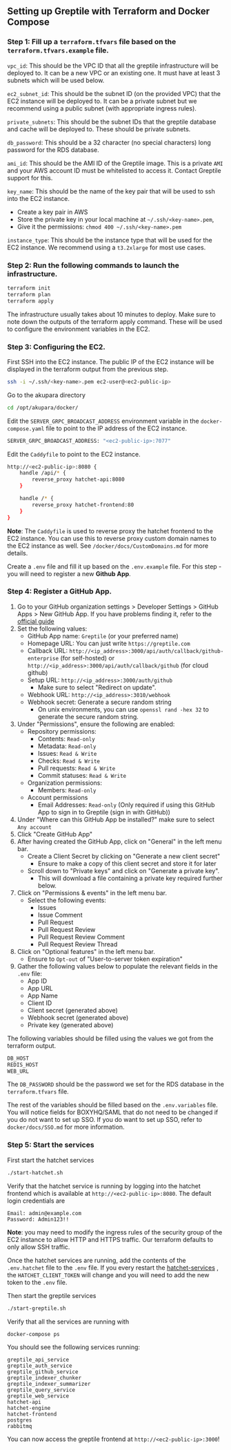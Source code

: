 ## Setting up Greptile with Terraform and Docker Compose

### Step 1: Fill up a `terraform.tfvars` file based on the `terraform.tfvars.example` file.

`vpc_id`: This should be the VPC ID that all the greptile infrastructure will be deployed to. It can be a new VPC or an existing one. It must have at least 3 subnets which will be used below.

`ec2_subnet_id`: This should be the subnet ID (on the provided VPC) that the EC2 instance will be deployed to. It can be a private subnet but we recommend using a public subnet (with appropriate ingress rules).

`private_subnets`: This should be the subnet IDs that the greptile database and cache will be deployed to. These should be private subnets.

`db_password`: This should be a 32 character (no special characters) long password for the RDS database.

`ami_id`: This should be the AMI ID of the Greptile image. This is a private `AMI` and your AWS account ID must be whitelisted to access it. Contact Greptile support for this. 

`key_name`: This should be the name of the key pair that will be used to ssh into the EC2 instance.

- Create a key pair in AWS 
- Store the private key in your local machine at `~/.ssh/<key-name>.pem`,
- Give it the permissions: `chmod 400 ~/.ssh/<key-name>.pem`

`instance_type`: This should be the instance type that will be used for the EC2 instance. We recommend using a `t3.2xlarge` for most use cases.


### Step 2: Run the following commands to launch the infrastructure.
```bash
terraform init
terraform plan
terraform apply
```
The infrastructure usually takes about 10 minutes to deploy.
Make sure to note down the outputs of the terraform apply command. These will be used to configure the environment variables in the EC2.


### Step 3: Configuring the EC2.
First SSH into the EC2 instance. The public IP of the EC2 instance will be displayed in the terraform output from the previous step. 
```bash
ssh -i ~/.ssh/<key-name>.pem ec2-user@<ec2-public-ip>
```

Go to the akupara directory 
```bash
cd /opt/akupara/docker/
```

Edit the `SERVER_GRPC_BROADCAST_ADDRESS` environment variable in the `docker-compose.yaml` file to point to the IP address of the EC2 instance. 
```bash
SERVER_GRPC_BROADCAST_ADDRESS: "<ec2-public-ip>:7077"
```

Edit the `Caddyfile` to point to the EC2 instance.
```bash
http://<ec2-public-ip>:8080 {
    handle /api/* {
		reverse_proxy hatchet-api:8080
	}

	handle /* {
		reverse_proxy hatchet-frontend:80
	}
}
```

**Note**: The `Caddyfile` is used to reverse proxy the hatchet frontend to the EC2 instance. You can use this to reverse proxy custom domain names to the EC2 instance as well. See `/docker/docs/CustomDomains.md` for more details. 

Create a `.env` file and fill it up based on the `.env.example` file. For this step - you will need to register a new **Github App**.

### Step 4: Register a GitHub App.
1. Go to your GitHub organization settings > Developer Settings > GitHub Apps > New GitHub App. If you have problems finding it, refer to the [official guide](https://docs.github.com/en/apps/creating-github-apps/registering-a-github-app/registering-a-github-app#registering-a-github-app)
2. Set the following values:
    - GitHub App name: `Greptile` (or your preferred name)
    - Homepage URL: You can just write `https://greptile.com`
    - Callback URL: `http://<ip_address>:3000/api/auth/callback/github-enterprise` (for self-hosted) or `http://<ip_address>:3000/api/auth/callback/github` (for cloud github)
    - Setup URL: `http://<ip_address>:3000/auth/github`
      - Make sure to select "Redirect on update".
    - Webhook URL: `http://<ip_address>:3010/webhook`
    - Webhook secret: Generate a secure random string
      - On unix environments, you can use `openssl rand -hex 32` to generate the secure random string.
3. Under "Permissions", ensure the following are enabled:
    - Repository permissions:
      - Contents: `Read-only`
      - Metadata: `Read-only`
      - Issues: `Read & Write`
      - Checks: `Read & Write`
      - Pull requests: `Read & Write`
      - Commit statuses: `Read & Write`
    - Organization permissions:  
      - Members: `Read-only`
    - Account permissions
      - Email Addresses: `Read-only` (Only required if using this GitHub App to sign in to Greptile (sign in with GitHub))
4. Under "Where can this GitHub App be installed?" make sure to select `Any account`
5. Click "Create GitHub App"
6. After having created the GitHub App, click on "General" in the left menu bar.
    - Create a Client Secret by clicking on "Generate a new client secret"
      - Ensure to make a copy of this client secret and store it for later
    - Scroll down to "Private keys" and click on "Generate a private key".
      - This will download a file containing a private key required further below.
7. Click on "Permissions & events" in the left menu bar.
    - Select the following events:
      - Issues
      - Issue Comment
      - Pull Request
      - Pull Request Review
      - Pull Request Review Comment
      - Pull Request Review Thread
8. Click on "Optional features" in the left menu bar.
    - Ensure to `Opt-out` of "User-to-server token expiration"
9. Gather the following values below to populate the relevant fields in the `.env` file:
    - App ID
    - App URL 
    - App Name 
    - Client ID
    - Client secret (generated above)
    - Webhook secret (generated above)
    - Private key (generated above)

The following variables should be filled using the values we got from the terraform output.

```bash
DB_HOST
REDIS_HOST
WEB_URL
```

The `DB_PASSWORD` should be the password we set for the RDS database in the `terraform.tfvars` file.

The rest of the variables should be filled based on the `.env.variables` file. You will notice fields for BOXYHQ/SAML that do not need to be changed if you do not want to set up SSO. If you do want to set up SSO, refer to `docker/docs/SSO.md` for more information. 

### Step 5: Start the services

First start the hatchet services
```bash
./start-hatchet.sh
```

Verify that the hatchet service is running by logging into the hatchet frontend which is available at `http://<ec2-public-ip>:8080`. The default login credentials are 
```
Email: admin@example.com
Password: Admin123!!
```

**Note**: you may need to modify the ingress rules of the security group of the EC2 instance to allow HTTP and HTTPS traffic. Our terraform defaults to only allow SSH traffic. 

Once the hatchet services are running, add the contents of the `.env.hatchet` file to the `.env` file. If you every restart the [hatchet-services](https://docs.hatchet.run/self-hosting/docker-compose)
, the `HATCHET_CLIENT_TOKEN` will change and you will need to add the new token to the `.env` file.


Then start the greptile services
```bash
./start-greptile.sh
```

Verify that all the services are running with 
```
docker-compose ps
```

You should see the following services running:
```
greptile_api_service
greptile_auth_service
greptile_github_service
greptile_indexer_chunker
greptile_indexer_summarizer
greptile_query_service
greptile_web_service
hatchet-api
hatchet-engine
hatchet-frontend
postgres
rabbitmq
```

You can now access the greptile frontend at `http://<ec2-public-ip>:3000`!

